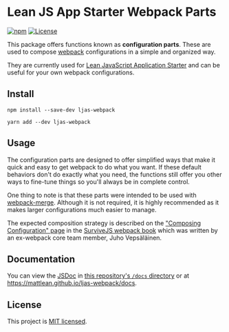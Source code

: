 # Lean JS App Starter Webpack Parts

[![npm](https://img.shields.io/npm/v/ljas-webpack.svg?colorB=brightgreen)](https://npmjs.com/package/ljas-webpack) [![License](https://img.shields.io/badge/license-MIT-blue.svg)](https://github.com/mattlean/ljas-webpack/blob/master/LICENSE)

This package offers functions known as **configuration parts**. These are used to compose [webpack](https://webpack.js.org) configurations in a simple and organized way.

They are currently used for [Lean JavaScript Application Starter](https://github.com/mattlean/lean-js-app-starter) and can be useful for your own webpack configurations.

## Install

`npm install --save-dev ljas-webpack`

`yarn add --dev ljas-webpack`

## Usage

The configuration parts are designed to offer simplified ways that make it quick and easy to get webpack to do what you want. If these default behaviors don't do exactly what you need, the functions still offer you other ways to fine-tune things so you'll always be in complete control.

One thing to note is that these parts were intended to be used with [webpack-merge](https://npmjs.com/package/webpack-merge). Although it is not required, it is highly recommended as it makes larger configurations much easier to manage.

The expected composition strategy is described on the ["Composing Configuration" page](https://survivejs.com/webpack/developing/composing-configuration) in the [SurviveJS webpack book](https://survivejs.com/webpack) which was written by an ex-webpack core team member, Juho Vepsäläinen.

## Documentation

You can view the [JSDoc](https://jsdoc.app) in [this repository's `/docs` directory](./docs) or at https://mattlean.github.io/ljas-webpack/docs.

## License

This project is [MIT licensed](https://github.com/mattlean/ljas-webpack/blob/master/LICENSE).
